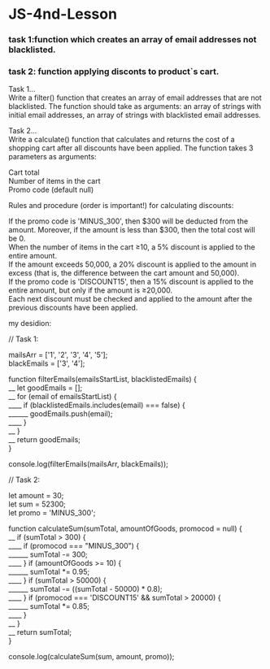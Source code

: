 # JS-4nd-Lesson  
### task 1:function which creates an array of email addresses not blacklisted.
### task 2: function applying disconts to product`s cart.
Task 1...  
Write a filter() function that creates an array of email addresses that are not blacklisted. The function should take as arguments: an array of strings with initial email addresses, an array of strings with blacklisted email addresses.  

Task 2...  
Write a calculate() function that calculates and returns the cost of a shopping cart after all discounts have been applied. The function takes 3   parameters as arguments:  

Cart total  
Number of items in the cart  
Promo code (default null)  

Rules and procedure (order is important!) for calculating discounts:  

If the promo code is 'MINUS_300', then $300 will be deducted from the amount. Moreover, if the amount is less than $300, then the total cost will be 0.  
When the number of items in the cart ≥10, a 5% discount is applied to the entire amount.    
If the amount exceeds 50,000, a 20% discount is applied to the amount in excess (that is, the difference between the cart amount and 50,000).  
If the promo code is 'DISCOUNT15', then a 15% discount is applied to the entire amount, but only if the amount is ≥20,000.  
Each next discount must be checked and applied to the amount after the previous discounts have been applied.   

my desidion:  

// Task 1:  

mailsArr = ['1', '2', '3', '4', '5'];  
blackEmails = ['3', '4'];  

function filterEmails(emailsStartList, blacklistedEmails) {  
__  let goodEmails = [];  
__  for (email of emailsStartList) {  
____  if (blacklistedEmails.includes(email) === false) {  
______  goodEmails.push(email);  
____  }  
__  }  
__  return goodEmails;  
}  

console.log(filterEmails(mailsArr, blackEmails));  


// Task 2:  

let amount = 30;  
let sum = 52300;  
let promo = 'MINUS_300';  

function calculateSum(sumTotal, amountOfGoods, promocod = null) {  
__  if (sumTotal > 300) {  
____  if (promocod === "MINUS_300") {  
______  sumTotal -= 300;  
____  } if (amountOfGoods >= 10) {  
______  sumTotal *= 0.95;  
____  } if (sumTotal > 50000) {  
______  sumTotal -= ((sumTotal - 50000) * 0.8);  
____  } if (promocod === 'DISCOUNT15' && sumTotal > 20000) {  
______  sumTotal *= 0.85;  
____  }  
__  }  
__  return sumTotal;  
}  

console.log(calculateSum(sum, amount, promo));  